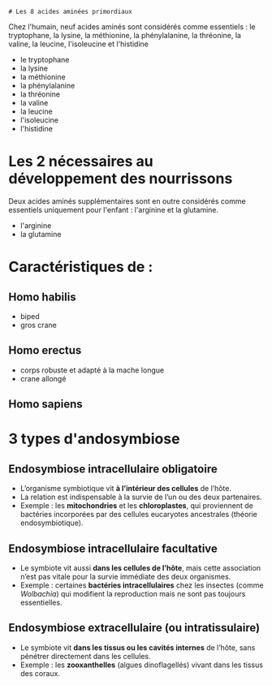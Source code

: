 	# Les 8 acides aminées primordiaux 

Chez l'humain, neuf acides aminés sont considérés comme essentiels : le tryptophane, la lysine, la méthionine, la phénylalanine, la thréonine, la valine, la leucine, l'isoleucine et l'histidine

- le tryptophane
- la lysine
- la méthionine
- la phénylalanine
- la thréonine
- la valine
- la leucine
- l'isoleucine 
- l'histidine 
# Les 2 nécessaires au développement des nourrissons

Deux acides aminés supplémentaires sont en outre considérés comme essentiels uniquement pour l'enfant : l'arginine et la glutamine.

- l'arginine 
- la glutamine
# Caractéristiques de :

## Homo habilis
- biped
- gros crane
## Homo erectus 
- corps robuste et adapté à la mache longue 
- crane allongé 
## Homo sapiens 

# 3 types d'andosymbiose
## Endosymbiose intracellulaire obligatoire
   - L’organisme symbiotique vit **à l’intérieur des cellules** de l’hôte.
   - La relation est indispensable à la survie de l’un ou des deux partenaires.
   - Exemple : les **mitochondries** et les **chloroplastes**, qui proviennent de bactéries incorporées par des cellules eucaryotes ancestrales (théorie endosymbiotique).
## Endosymbiose intracellulaire facultative
   - Le symbiote vit aussi **dans les cellules de l’hôte**, mais cette association n’est pas vitale pour la survie immédiate des deux organismes.
   - Exemple : certaines **bactéries intracellulaires** chez les insectes (comme _Wolbachia_) qui modifient la reproduction mais ne sont pas toujours essentielles.
## Endosymbiose extracellulaire (ou intratissulaire)
   - Le symbiote vit **dans les tissus ou les cavités internes** de l’hôte, sans pénétrer directement dans les cellules.
   - Exemple : les **zooxanthelles** (algues dinoflagellés) vivant dans les tissus des coraux.